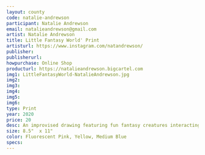 ```yaml
---
layout: county 
code: natalie-andrewson
participant: Natalie Andrewson
email: natalieandrewson@gmail.com
artist: Natalie Andrewson
title: Little Fantasy World' Print
artisturl: https://www.instagram.com/natandrewson/
publisher: 
publisherurl: 
howpurchase: Online Shop
producturl: https://natalieandrewson.bigcartel.com
img1: LittleFantasyWorld-NatalieAndrewson.jpg
img2: 
img3: 
img4: 
img5: 
img6: 
type: Print
year: 2020
price: 20
desc: An improvised drawing featuring fun fantasy creatures interacting.
size: 8.5"  x 11"
color: Fluorescent Pink, Yellow, Medium Blue
specs: 
---
```

